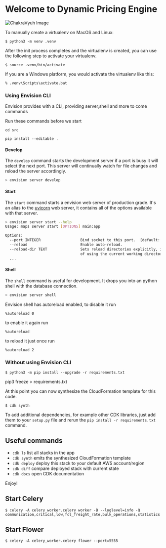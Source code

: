 
# Welcome to Dynamic Pricing Engine 
![ChakraVyuh Image](https://cogoport-production.sgp1.digitaloceanspaces.com/cf149142fb2b3b0a5c94b59cfe2a6513/chakravyuh-min.png)

 

To manually create a virtualenv on MacOS and Linux:  
 
```  
$ python3 -m venv .venv
```
 
After the init process completes and the virtualenv is created, you can use the following
step to activate your virtualenv.

```
$ source .venv/bin/activate
```
 
If you are a Windows platform, you would activate the virtualenv like this:

```
% .venv\Scripts\activate.bat  
```

### Using Envision CLI
Envision provides with a CLI, providing server,shell and more to come commands

Run these commands before we start
```
cd src
```
```
pip install --editable .
```

#### Develop

The `develop` command starts the development server if a port is busy it will select the next port. This server will continually watch for file changes and reload the server accordingly.

```bash
> envision server develop
```
#### Start

The `start` command starts a envision web server of production grade. It's an alias to the [uvicorn](https://www.uvicorn.org/) web server, it contains all of the options available with that server.

```bash
> envision server start --help
Usage: maps server start [OPTIONS] main:app

Options:
  --port INTEGER                  Bind socket to this port.  [default: 8000]
  --reload                        Enable auto-reload.
  --reload-dir TEXT               Sets reload directories explicitly, instead
                                  of using the current working directory.
  ...
```

#### Shell

The `shell` command is useful for development. It drops you into an python shell with the database connection.

```bash
> envision server shell
```

Envision shell has autoreload enabled, to disable it run

```
%autoreload 0
```

to enable it again run

```
%autoreload
```

to reload it just once run 

```
%autoreload 2
```


### Without using Envision CLI

```
$ python3 -m pip install --upgrade -r requirements.txt
```

pip3 freeze > requirements.txt

At this point you can now synthesize the CloudFormation template for this code.

```
$ cdk synth
```

To add additional dependencies, for example other CDK libraries, just add
them to your `setup.py` file and rerun the `pip install -r requirements.txt`
command.

## Useful commands


 * `cdk ls`          list all stacks in the app
 * `cdk synth`       emits the synthesized CloudFormation template
 * `cdk deploy`      deploy this stack to your default AWS account/region
 * `cdk diff`        compare deployed stack with current state
 * `cdk docs`        open CDK documentation

Enjoy!


## Start Celery

```
$ celery -A celery_worker.celery worker -B --loglevel=info -Q communication,critical,low,fcl_freight_rate,bulk_operations,statistics

```

## Start Flower

```
$ celery -A celery_worker.celery flower --port=5555

```

